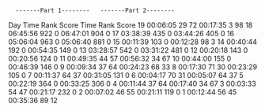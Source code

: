       -------Part 1--------   -------Part 2--------
Day       Time  Rank  Score       Time  Rank  Score
 19   00:06:05    29     72   00:17:35     3     98
 18   06:45:56   922      0   06:47:01   904      0
 17   03:38:39   435      0   03:44:26   405      0
 16   05:06:04   963      0   05:06:40   881      0
 15   00:11:39   103      0   00:12:28    98      3
 14   00:40:44   192      0   00:54:35   149      0
 13   03:28:57   542      0   03:31:22   481      0
 12   00:20:18   143      0   00:20:56   124      0
 11   00:49:35    44     57   00:56:32    34     67
 10   00:44:00   155      0   00:46:39   146      0
  9   00:09:34    37     64   00:24:23    68     33
  8   00:17:30    71     30   00:23:29   105      0
  7   00:11:37    64     37   00:31:05   131      0
  6   00:04:17    70     31   00:05:07    64     37
  5   00:22:19   364      0   00:33:25   306      0
  4   00:11:44    37     64   00:17:40    34     67
  3   00:03:33    54     47   00:21:17   232      0
  2   00:07:02    46     55   00:21:11   119      0
  1   00:12:44    56     45   00:35:36    89     12
